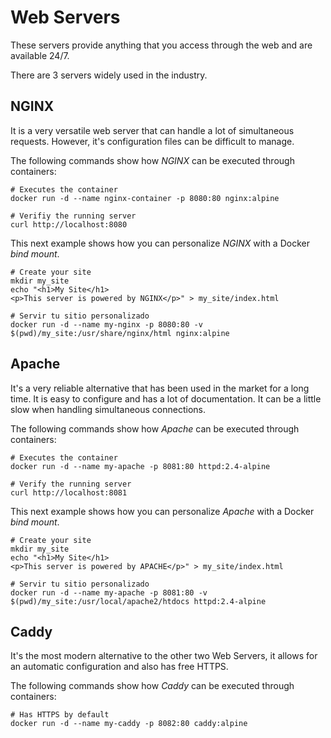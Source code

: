 # Web Servers
These servers provide anything that you access through the web and are available 24/7.

There are 3 servers widely used in the industry.

## NGINX
It is a very versatile web server that can handle a lot of simultaneous requests. However, it's configuration files can be difficult to manage.

The following commands show how *NGINX* can be executed through containers:

```
# Executes the container
docker run -d --name nginx-container -p 8080:80 nginx:alpine

# Verifiy the running server
curl http://localhost:8080
```

This next example shows how you can personalize *NGINX* with a Docker *bind mount*.

```
# Create your site
mkdir my_site
echo "<h1>My Site</h1>
<p>This server is powered by NGINX</p>" > my_site/index.html

# Servir tu sitio personalizado
docker run -d --name my-nginx -p 8080:80 -v $(pwd)/my_site:/usr/share/nginx/html nginx:alpine
```

## Apache
It's a very reliable alternative that has been used in the market for a long time. It is easy to configure and has a lot of documentation. It can be a little slow when handling simultaneous connections.  

The following commands show how *Apache* can be executed through containers:

```
# Executes the container
docker run -d --name my-apache -p 8081:80 httpd:2.4-alpine

# Verify the running server
curl http://localhost:8081
```

This next example shows how you can personalize *Apache* with a Docker *bind mount*.

```
# Create your site
mkdir my_site
echo "<h1>My Site</h1>
<p>This server is powered by APACHE</p>" > my_site/index.html

# Servir tu sitio personalizado
docker run -d --name my-apache -p 8081:80 -v $(pwd)/my_site:/usr/local/apache2/htdocs httpd:2.4-alpine
```

## Caddy
It's the most modern alternative to the other two Web Servers, it allows for an automatic configuration and also has free HTTPS.

The following commands show how *Caddy* can be executed through containers:

```
# Has HTTPS by default
docker run -d --name my-caddy -p 8082:80 caddy:alpine
```